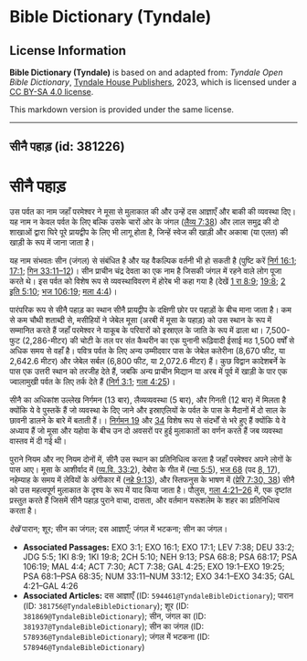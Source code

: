 # Bible Dictionary (Tyndale)

## License Information

**Bible Dictionary (Tyndale)** is based on and adapted from: _Tyndale Open Bible Dictionary_, [Tyndale House Publishers](https://tyndaleopenresources.com/), 2023, which is licensed under a [CC BY-SA 4.0 license](https://creativecommons.org/licenses/by-sa/4.0/legalcode.en).

This markdown version is provided under the same license.



--------------------------------

## सीनै पहाड़ (id: 381226)

सीनै पहाड़
==========

उस पर्वत का नाम जहाँ परमेश्वर ने मूसा से मुलाकात की और उन्हें दस आज्ञाएँ और बाकी की व्यवस्था दिए। यह नाम न केवल पर्वत के लिए बल्कि उसके चारों ओर के जंगल ([लैव्य 7:38](https://ref.ly/Lev7:38)) और लाल समुद्र की दो शाखाओं द्वारा घिरे पूरे प्रायद्वीप के लिए भी लागू होता है, जिन्हें स्वेज की खाड़ी और अकाबा (या एलत) की खाड़ी के रूप में जाना जाता है।

यह नाम संभवतः सीन (जंगल) से संबंधित है और यह वैकल्पिक वर्तनी भी हो सकती है (पुष्टि करें [निर्ग 16:1](https://ref.ly/Exod16:1); [17:1](https://ref.ly/Exod17:1); [गिन 33:11–12](https://ref.ly/Num33:11-Num33:12))। सीन प्राचीन चंद्र देवता का एक नाम है जिसकी जंगल में रहने वाले लोग पूजा करते थे। इस पर्वत को विशेष रूप से व्यवस्थाविवरण में होरेब भी कहा गया है (देखें [1 रा 8:9](https://ref.ly/1Kgs8:9); [19:8](https://ref.ly/1Kgs19:8); [2 इति 5:10](https://ref.ly/2Chr5:10); [भज 106:19](https://ref.ly/Ps106:19); [मला 4:4](https://ref.ly/Mal4:4))।

पारंपरिक रूप से सीनै पहाड़ का स्थान सीनै प्रायद्वीप के दक्षिणी छोर पर पहाड़ों के बीच माना जाता है। कम से कम चौथी शताब्दी से, मसीहियों ने जेबेल मूसा (अरबी में मूसा के पहाड़) को उस स्थान के रूप में सम्मानित करते हैं जहाँ परमेश्वर ने याकूब के परिवारों को इस्राएल के जाति के रूप में ढाला था। 7,500\-फुट (2,286\-मीटर) की चोटी के तल पर संत कैथरीन का एक युनानी रूढ़िवादी ईसाई मठ 1,500 वर्षों से अधिक समय से वहाँ है। पवित्र पर्वत के लिए अन्य उम्मीदवार पास के जेबेल कतेरीना (8,670 फीट, या 2,642\.6 मीटर) और जेबेल सर्बल (6,800 फीट, या 2,072\.6 मीटर) हैं। कुछ विद्वान कादेशबर्ने के पास एक उत्तरी स्थान को तरजीह देते हैं, जबकि अन्य प्राचीन मिद्यान या अरब में पूर्व में खाड़ी के पार एक ज्वालामुखी पर्वत के लिए तर्क देते हैं ([निर्ग 3:1](https://ref.ly/Exod3:1); [गला 4:25](https://ref.ly/Gal4:25))।

सीनै का अधिकांश उल्लेख निर्गमन (13 बार), लैव्यव्यवस्था (5 बार), और गिनती (12 बार) में मिलता है क्योंकि ये वे पुस्तकें हैं जो व्यवस्था के दिए जाने और इस्राएलियों के पर्वत के पास के मैदानों में दो साल के छावनी डालने के बारे में बताती हैं।। [निर्गमन 19](https://ref.ly/Exod19:1-Exod19:25) और [34](https://ref.ly/Exod34:1-Exod34:35) विशेष रूप से संदर्भों से भरे हुए हैं क्योंकि ये वे अध्याय हैं जो मूसा और यहोवा के बीच उन दो अवसरों पर हुई मुलाकातों का वर्णन करते हैं जब व्यवस्था वास्तव में दी गई थी।

पुराने नियम और नए नियम दोनों में, सीनै उस स्थान का प्रतिनिधित्व करता है जहाँ परमेश्वर अपने लोगों के पास आए। मूसा के आशीर्वाद में ([व्य.वि. 33:2](https://ref.ly/Deut33:2)), देबोरा के गीत में ([न्या 5:5](https://ref.ly/Judg5:5)), [भज 68](https://ref.ly/Ps68:1-Ps68:35) (पद [8, 17](https://ref.ly/Ps68:8,Ps68:17)), नहेम्याह के समय में लेवियों के अंगीकार में ([नहे 9:13](https://ref.ly/Neh9:13)), और स्तिफनुस के भाषण में ([प्रेरि 7:30, 38](https://ref.ly/Acts7:30,Acts7:38)) सीनै को उस महत्वपूर्ण मुलाकात के दृश्य के रूप में याद किया जाता है। पौलुस, [गला 4:21–26](https://ref.ly/Gal4:21-Gal4:26) में, एक दृष्टांत प्रस्तुत करते हैं जिसमें सीनै पहाड़ पुराने वाचा, दासता, और वर्तमान यरूशलेम के शहर का प्रतिनिधित्व करता है। 

*देखें* पारान; शूर; सीन का जंगल; दस आज्ञाएँ; जंगल में भटकना; सीन का जंगल।

* **Associated Passages:** EXO 3:1; EXO 16:1; EXO 17:1; LEV 7:38; DEU 33:2; JDG 5:5; 1KI 8:9; 1KI 19:8; 2CH 5:10; NEH 9:13; PSA 68:8; PSA 68:17; PSA 106:19; MAL 4:4; ACT 7:30; ACT 7:38; GAL 4:25; EXO 19:1–EXO 19:25; PSA 68:1–PSA 68:35; NUM 33:11–NUM 33:12; EXO 34:1–EXO 34:35; GAL 4:21–GAL 4:26
* **Associated Articles:** दस आज्ञाएँ (ID: `594461@TyndaleBibleDictionary`); पारान (ID: `381756@TyndaleBibleDictionary`); शूर (ID: `381869@TyndaleBibleDictionary`); सीन, जंगल का (ID: `381937@TyndaleBibleDictionary`); सीन का जंगल  (ID: `578936@TyndaleBibleDictionary`); जंगल में भटकना (ID: `578946@TyndaleBibleDictionary`)

